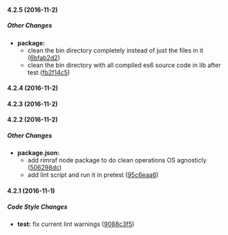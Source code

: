 #### 4.2.5 (2016-11-2)

##### Other Changes

* **package:**
  * clean the bin directory completely instead of just the files in it ([6bfab2d2](https://github.com/charlesaraya/fb-messenger-app/commit/6bfab2d20e2f339c214d17ec96227b475b97831d))
  * clean the bin directory with all compiled es6 source code in lib after test ([fb2f14c5](https://github.com/charlesaraya/fb-messenger-app/commit/fb2f14c590fddf89f707f6eb00bacccac57014e0))

#### 4.2.4 (2016-11-2)

#### 4.2.3 (2016-11-2)

#### 4.2.2 (2016-11-2)

##### Other Changes

* **package.json:**
  * add rimraf node package to do clean operations OS agnosticly ([506298dc](https://github.com/charlesaraya/fb-messenger-app/commit/506298dcb7f78b721c0e7ec117e7f88bea7bbc70))
  * add lint script and run it in pretest ([95c6eaa6](https://github.com/charlesaraya/fb-messenger-app/commit/95c6eaa6739ead5d67c1f2e317c50eadad927db3))

#### 4.2.1 (2016-11-1)

##### Code Style Changes

* **test:** fix current lint warnings ([9088c3f5](https://github.com/charlesaraya/fb-messenger-app/commit/9088c3f5e08fadc6ba31d45c28042cfd441a09a4))

